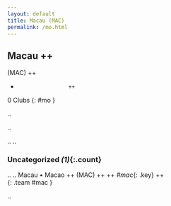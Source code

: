 ```yaml
---
layout: default
title: Macau (MAC)
permalink: /mo.html
---
```



## Macau   ++
(MAC)  ++
-                     ++
0 Clubs
{: #mo }


.. 




.. 




.. 
.. 


### Uncategorized _(1)_{:.count}


..
..
Macau • Macao  ++
 (MAC) ++
 ++
_#mac_{: .key} ++
<br>
{: .team #mac }




.. 
 
